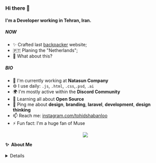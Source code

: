 
### Hi there 👋

#### I'm a Developer working in Tehran, Iran.

##### NOW

- ✨ Crafted last [backpacker](https://tohidsh.com) website;
- 🇵🇹 Planing the "Netherlands";
- 🍑 What about this?

##### BIO

- 🏢 I'm currently working at **Natasun Company**
- ⚙️ I use daily: `.js`, `.html`, `.css`,`.psd`, `.ai`
- 🌍 I'm mostly active within the **Discord Community**
- 🌱 Learning all about **Open Source**
- 💬 Ping me about **design**, **branding**, **laravel**, **development**, **design thinking**
- 📫 Reach me: [instagram.com/tohidshabanloo](https://instagram.com/tohidshabanloo)
- ⚡️ Fun fact: I'm a huge fan of Muse

<p align="center">
  <img src="https://capsule-render.vercel.app/api?type=waving&color=gradient&height=60&section=footer"/>
</p>
  
<summary><b>✨&nbsp;&nbsp;About&nbsp;Me</b></summary>
  
  <br/>


<details>
  
📊 &nbsp;**This week I spent my time on**
[![Anurag's GitHub stats](https://github-readme-stats-taupe-two.vercel.app/api/wakatime?username=tohidshabanloo&hide_title=true&hide_border=true&langs_count=5&bg_color=00000000&text_color=777)
  
<br>

<div  align="center" >
  
```text
  
Hi there , I am Tohid Shabanloo 😌
  
```
  
<br>
  
</div>


<!-- <div  align="center" >
<img align="top" alt="avatar" src="https://s4.uupload.ir/files/whatsapp_image_2021-10-17_at_1.05.31_am_ndqa.jpeg" width="250" height="250" />
<br> -->
 
   
   
  
  ### Glad to see you here! &nbsp; ![](https://komarev.com/ghpvc/?username=tohidshabanloo&color=blueviolet&style=flat) ![visitors](https://visitor-badge.laobi.icu/badge?page_id=tohidshabanloo)
  
   <br>
  
   please Show some ❤️ by starring some of the repositories!
  
  
 Also drop a ⭐ if you like my profile!
  
  <br>
  
  
  
  ```text
  
  about Personal Stuffs
  
  ```
  
  <br>
  
 I’m currently open to work and learning react js
  
 I love connecting with different people so if you want to say hi, I'll be happy to meet you more! 😊
  
 How to reach me: tshabanloo@hotmail.com
  
  <br>
  


<div align="center">
  
  

  
  
   contact me
  
 
  
  <br>
  
<a href="https://www.instagram.com/tohidshabanloo/">
<img alt="instagram" src="https://img.shields.io/badge/Instagram-E4405F?style=for-the-badge&logo=instagram&logoColor=white"/>
</a> 
<a href="https://www.linkedin.com/in/tohidshabanloo/">
<img alt="linkedin" src="https://img.shields.io/badge/LinkedIn-0077B5?style=for-the-badge&logo=linkedin&logoColor=white" />
</a>   
  </div>
  
  <br>
   
  <div align="center">
    
  
    
  ```text
    
  GitHub Status 
    
   ```
    
<br>
    
<img src="https://github-readme-stats.vercel.app/api?username=tohidshabanloo&show_icons=true&theme=dark" />
<br>
<br>
  <img src="https://github-profile-summary-cards.vercel.app/api/cards/profile-details?username=tohidshabanloo&theme=github_dark" />
    


 </div>
    </div>
 

 
 <div align="center">
  
   <br>
  
  ```text
  
  My Skills
  
  ```
  
   
   <br>

 Programming Languages
 
<p>
 <img src='https://img.shields.io/badge/css3-%231572B6.svg?style=for-the-badge&logo=css3&logoColor=white'/>
  <img src="https://img.shields.io/badge/html5-%23E34F26.svg?style=for-the-badge&logo=html5&logoColor=white"/>
  <img src="https://img.shields.io/badge/javascript-%23323330.svg?style=for-the-badge&logo=javascript&logoColor=%23F7DF1E"/>
</p>
  
<br>

 Frameworks, Platforms and Libraries 
 
<p>
 <img src='(https://img.shields.io/badge/bootstrap-%23563D7C.svg?style=for-the-badge&logo=bootstrap&logoColor=white'/>
 <img src='https://img.shields.io/badge/react-%2320232a.svg?style=for-the-badge&logo=react&logoColor=%2361DAFB'/>
  <img src='https://img.shields.io/badge/React_Router-CA4245?style=for-the-badge&logo=react-router&logoColor=white'/>
 <img src='https://img.shields.io/badge/SASS-hotpink.svg?style=for-the-badge&logo=SASS&logoColor=white'/>
 <img src='https://img.shields.io/badge/styled--components-DB7093?style=for-the-badge&logo=styled-components&logoColor=white'/>
 </p> 
  
<br>
 
 Design 
 
 <p>
 <img src='https://img.shields.io/badge/adobeillustrator-%23FF9A00.svg?style=for-the-badge&logo=adobeillustrator&logoColor=white'/>
 <img src='https://img.shields.io/badge/Adobe%20XD-470137?style=for-the-badge&logo=Adobe%20XD&logoColor=#FF61F6'/>
</p>
  
<br>  
      
 IDEs/Editors
 
<p>
 <img src='https://img.shields.io/badge/Visual%20Studio%20Code-0078d7.svg?style=for-the-badge&logo=visual-studio-code&logoColor=white'/>
</p>
    
 <br> 
  
 Version Control 
 
<p>
 <img src='https://img.shields.io/badge/git-%23F05033.svg?style=for-the-badge&logo=git&logoColor=white'/>
 <img src='https://img.shields.io/badge/github-%23121011.svg?style=for-the-badge&logo=github&logoColor=white'/>
 <img src='https://img.shields.io/badge/gitlab-%23181717.svg?style=for-the-badge&logo=gitlab&logoColor=white'/>
 </p>
     
  </div>
  
 <br>
      
<div align="center">
  


</div>






<p align="center">
  <img src="https://capsule-render.vercel.app/api?type=waving&color=gradient&height=60&section=footer"/>
</p> 

